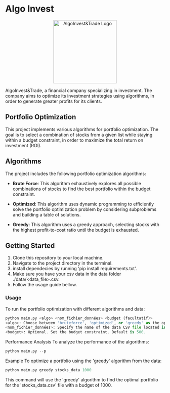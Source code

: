 # Algo Invest

<p align="center">
  <img src="https://example.com/images/algo_invest_logo.png](https://scontent.fcdg4-1.fna.fbcdn.net/v/t39.30808-6/301857731_754087558895984_4057687465612667658_n.png?_nc_cat=110&cb=99be929b-59f725be&ccb=1-7&_nc_sid=09cbfe&_nc_ohc=Crsqr_wpzJMAX8BUyjd&_nc_ht=scontent.fcdg4-1.fna&oh=00_AfDnZrOth13EN_6hAhyKbSr0EFiG6m63NouVJ2R4LHdH1w&oe=64D616DF" alt="AlgoInvest&Trade Logo" width="200" height="200">
</p>

AlgoInvest&Trade, a financial company specializing in investment. The company aims to optimize its investment strategies using algorithms, in order to generate greater profits for its clients.

## Portfolio Optimization

This project implements various algorithms for portfolio optimization. The goal is to select a combination of stocks from a given list while staying within a budget constraint, in order to maximize the total return on investment (ROI).

## Algorithms

The project includes the following portfolio optimization algorithms:

- **Brute Force**: This algorithm exhaustively explores all possible combinations of stocks to find the best portfolio within the budget constraint.

- **Optimized**: This algorithm uses dynamic programming to efficiently solve the portfolio optimization problem by considering subproblems and building a table of solutions.

- **Greedy**: This algorithm uses a greedy approach, selecting stocks with the highest profit-to-cost ratio until the budget is exhausted.

## Getting Started

1. Clone this repository to your local machine.
2. Navigate to the project directory in the terminal.
3. install dependecies by running 'pip install requirements.txt'.
4. Make sure you have your csv data in the data folder ./data/<data_file>.csv.
4. Follow the usage guide bellow.

### Usage

To run the portfolio optimization with different algorithms and data:


```python
python main.py <algo> <nom_fichier_données> <budget (facultatif)>
<algo>: Choose between 'bruteforce', 'optimized', or 'greedy' as the optimization algorithm.
<nom_fichier_données>: Specify the name of the data CSV file located in the 'data' directory.
<budget>: Optional. Set the budget constraint. Default is 500.
```

Performance Analysis
To analyze the performance of the algorithms:
```python
python main.py --p
```
Example
To optimize a portfolio using the 'greedy' algorithm from the data:
```python
python main.py greedy stocks_data 1000
```
This command will use the 'greedy' algorithm to find the optimal portfolio for the 'stocks_data.csv' file with a budget of 1000.
